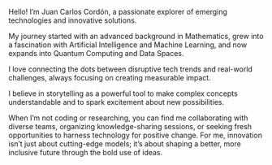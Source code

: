 Hello! I’m Juan Carlos Cordón, a passionate explorer of emerging technologies and innovative solutions.

My journey started with an advanced background in Mathematics, grew into a fascination with Artificial Intelligence and Machine Learning, and now expands into Quantum Computing and Data Spaces.

I love connecting the dots between disruptive tech trends and real-world challenges, always focusing on creating measurable impact.

I believe in storytelling as a powerful tool to make complex concepts understandable and to spark excitement about new possibilities.

When I’m not coding or researching, you can find me collaborating with diverse teams, organizing knowledge-sharing sessions, or seeking fresh opportunities to harness technology for positive change. For me, innovation isn’t just about cutting-edge models; it’s about shaping a better, more inclusive future through the bold use of ideas.
